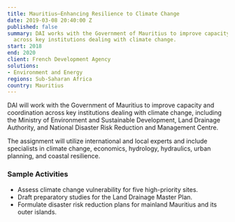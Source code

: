 ```yaml
---
title: Mauritius—Enhancing Resilience to Climate Change
date: 2019-03-08 20:40:00 Z
published: false
summary: DAI works with the Government of Mauritius to improve capacity and coordination
  across key institutions dealing with climate change.
start: 2018
end: 2020
client: French Development Agency
solutions:
- Environment and Energy
regions: Sub-Saharan Africa
country: Mauritius
---
```


DAI will work with the Government of Mauritius to improve capacity and coordination across key institutions dealing with climate change, including the Ministry of Environment and Sustainable Development, Land Drainage Authority, and National Disaster Risk Reduction and Management Centre. 

The assignment will utilize international and local experts and include specialists in climate change, economics, hydrology, hydraulics, urban planning, and coastal resilience.

### Sample Activities 

* Assess climate change vulnerability for five high-priority sites.
* Draft preparatory studies for the Land Drainage Master Plan.
* Formulate disaster risk reduction plans for mainland Mauritius and its outer islands.